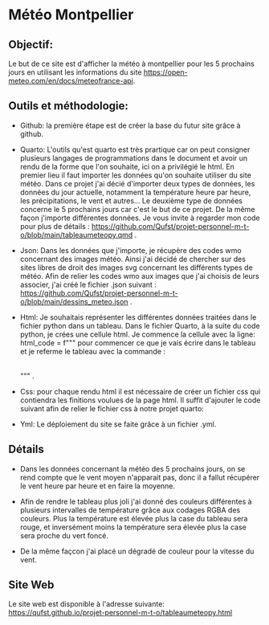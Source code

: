 # Météo Montpellier

## Objectif:

Le but de ce site est d'afficher la météo à montpellier pour les 5 prochains jours en utilisant les informations du site https://open-meteo.com/en/docs/meteofrance-api.

## Outils et méthodologie:

- Github: la première étape est de créer la base du futur site grâce à github.

- Quarto: L'outils qu'est quarto est très prartique car on peut consigner plusieurs langages de programmations dans le document et avoir un rendu de la forme que l'on souhaite, ici on a privilégié le html. 
En premier lieu il faut importer les données qu'on souhaite utiliser du site météo. Dans ce projet j'ai décié d'importer deux types de données, les données du jour actuelle, notamment la température heure par heure, les précipitations, le vent et autres... Le deuxième type de données concerne le 5 prochains jours car c'est le but de ce projet. De la même façon j'importe différentes données. 
 Je vous invite à regarder mon code pour plus de détails : https://github.com/Qufst/projet-personnel-m-t-o/blob/main/tableaumeteopy.qmd .

 - Json: Dans les données que j'importe, je récupère des codes wmo concernant des images météo. Ainsi j'ai décidé de chercher sur des sites libres de droit des images svg concernant les différents types de météo. Afin de relier les codes wmo aux images que j'ai choisis de leurs associer, j'ai créé le fichier .json suivant : https://github.com/Qufst/projet-personnel-m-t-o/blob/main/dessins_meteo.json .

 - Html: Je souhaitais représenter les différentes données traitées dans le fichier python dans un tableau. Dans le fichier Quarto, à la suite du code python, je crées une cellule html. Je commence la cellule avec la ligne: html_code = f""" <table id="myTable1"> pour commencer ce que je vais écrire dans le tableau et je referme le tableau avec la commande : </table> """ .

 - Css: pour chaque rendu html il est nécessaire de créer un fichier css qui contiendra les finitions voulues de la page html. Il suffit d'ajouter le code suivant afin de relier le fichier css à notre projet quarto:
<head>
    <link rel="stylesheet" href="style.css">
</head> 

- Yml: Le déploiement du site se faite grâce à un fichier .yml.

## Détails

- Dans les données concernant la météo des 5 prochains jours, on se rend compte que le vent moyen n'apparait pas, donc il a fallut récupérer le vent heure par heure et en faire la moyenne.

- Afin de rendre le tableau plus joli j'ai donné des couleurs différentes à plusieurs intervalles de température grâce aux codages RGBA des couleurs. Plus la température est élevée plus la case du tableau sera rouge, et inversément moins la température sera élevée plus la case sera proche du vert foncé.

- De la même façcon j'ai placé un dégradé de couleur pour la vitesse du vent.

## Site Web

Le site web est disponible à l'adresse suivante:
https://qufst.github.io/projet-personnel-m-t-o/tableaumeteopy.html